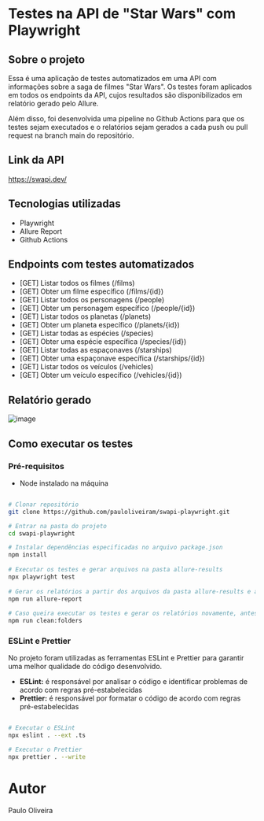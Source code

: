 # Testes na API de "Star Wars" com Playwright

## Sobre o projeto

Essa é uma aplicação de testes automatizados em uma API com informações sobre a saga de filmes "Star Wars". Os testes foram aplicados em todos os endpoints da API, cujos resultados são disponibilizados em relatório gerado pelo Allure. 

Além disso, foi desenvolvida uma pipeline no Github Actions para que os testes sejam executados e o relatórios sejam gerados a cada push ou pull request na branch main do repositório.

## Link da API
https://swapi.dev/

## Tecnologias utilizadas

- Playwright
- Allure Report
- Github Actions

## Endpoints com testes automatizados

- [GET] Listar todos os filmes (/films)
- [GET] Obter um filme específico (/films/{id})
- [GET] Listar todos os personagens (/people)
- [GET] Obter um personagem específico (/people/{id})
- [GET] Listar todos os planetas (/planets)
- [GET] Obter um planeta específico (/planets/{id})
- [GET] Listar todas as espécies (/species)
- [GET] Obter uma espécie específica (/species/{id})
- [GET] Listar todas as espaçonaves (/starships)
- [GET] Obter uma espaçonave específica (/starships/{id})
- [GET] Listar todos os veículos (/vehicles)
- [GET] Obter um veículo específico (/vehicles/{id})

## Relatório gerado
![image](https://github.com/pauloliveiram/swapi-playwright/assets/39312072/1be6b3aa-3cde-4174-8fd0-445fa7068915)

## Como executar os testes

### Pré-requisitos

- Node instalado na máquina

```bash

# Clonar repositório
git clone https://github.com/pauloliveiram/swapi-playwright.git

# Entrar na pasta do projeto
cd swapi-playwright

# Instalar dependências especificadas no arquivo package.json 
npm install
	
# Executar os testes e gerar arquivos na pasta allure-results
npx playwright test
					
# Gerar os relatórios a partir dos arquivos da pasta allure-results e abrir o browser com os relatórios
npm run allure-report
								
# Caso queira executar os testes e gerar os relatórios novamente, antes é necessário limpar a pasta allure-results com o seguinte comando:
npm run clean:folders					
```

 ### ESLint e Prettier
No projeto foram utilizadas as ferramentas ESLint e Prettier para garantir uma melhor qualidade do código desenvolvido. 
- **ESLint:** é responsável por analisar o código e identificar problemas de acordo com regras pré-estabelecidas
- **Prettier:** é responsável por formatar o código de acordo com regras pré-estabelecidas

```bash

# Executar o ESLint
npx eslint . --ext .ts

# Executar o Prettier
npx prettier . --write
```

# Autor

Paulo Oliveira
